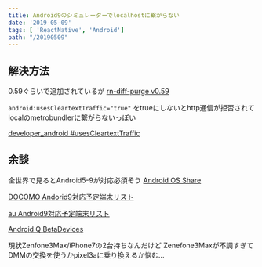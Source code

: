 ```yaml
---
title: Android9のシミュレーターでlocalhostに繋がらない
date: '2019-05-09'
tags: [ 'ReactNative', 'Android']
path: "/20190509"
---
```


## 解決方法

0.59ぐらいで追加されているが
[rn-diff-purge v0.59](https://github.com/react-native-community/rn-diff-purge/blob/e6bbd3e52536ce461e09f466177a5bba48839635/RnDiffApp/android/app/src/debug/AndroidManifest.xml#L7)

`android:usesCleartextTraffic="true"`
をtrueにしないとhttp通信が拒否されてlocalのmetrobundlerに繋がらないっぽい

[developer_android #usesCleartextTraffic](https://developer.android.com/guide/topics/manifest/application-element#usesCleartextTraffic)

## 余談

全世界で見るとAndroid5-9が対応必須そう
[Android OS Share](https://developer.android.com/about/dashboards/?hl=ja)

[DOCOMO Andorid9対応予定端末リスト](https://www.nttdocomo.co.jp/info/notice/pages/181017_00.html)

[au Android9対応予定端末リスト](https://www.au.com/information/topic/mobile/2018-079/)

[Android Q BetaDevices](https://developer.android.com/preview/devices)


現状Zenfone3Max/iPhone7の2台持ちなんだけど
Zenefone3Maxが不調すぎてDMMの交換を使うかpixel3aに乗り換えるか悩む...